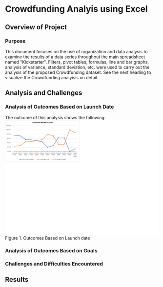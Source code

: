 # Crowdfunding Analyis using Excel

## Overview of Project

### Purpose
This document focuses on the use of organization and data analysis to examine the results of a data series throughout the main spreadsheet named "Kickstarter". Filters, pivot tables, formulas, line and bar graphs, analysis of variance, standard deviation, etc. were used to carry out the analysis of the proposed Crowdfunding dataset. See the next heading to visualize the Crowdfunding analyisis on detail.

## Analysis and Challenges

### Analysis of Outcomes Based on Launch Date
The outcome of this analysis shows the following:
![](https://github.com/Frankdiazw/Kickstarter-Analysis/blob/main/Images/Outcomes_vs_Goals.png)
Figure 1. Outcomes Based on Launch date


### Analysis of Outcomes Based on Goals

### Challenges and Difficulties Encountered

## Results
